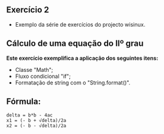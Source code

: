 ## Exercício 2

* Exemplo da série de exercícios do projecto wisinux. 

## Cálculo de uma equação do IIº grau 

**Este exercício exemplifica a aplicação dos seguintes itens:**
* Classe "Math"; 
* Fluxo condicional "if";
* Formatação de string com o "String.format()".

## Fórmula: 
    delta = b*b - 4ac
    x1 = (- b + √delta)/2a  
    x2 = (- b - √delta)/2a